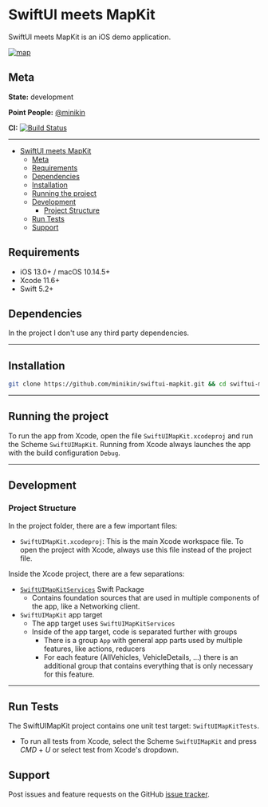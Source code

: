 # SwiftUI meets MapKit

SwiftUI meets MapKit is an iOS demo application.

<a href="https://twitter.com/minikin"><img src="https://i.ibb.co/L5HSrLW/map.png" alt="map" border="0"></a>

## Meta

**State:** development

**Point People:** [@minikin](https://github.com/minikin)

**CI:** [![Build Status](https://app.bitrise.io/app/693d5288e6e84421/status.svg?token=LSxCFwkI7mKZNc9SVNhM9w)](https://app.bitrise.io/app/693d5288e6e84421)

---

- [SwiftUI meets MapKit](#swiftui-meets-mapkit)
  - [Meta](#meta)
  - [Requirements](#requirements)
  - [Dependencies](#dependencies)
  - [Installation](#installation)
  - [Running the project](#running-the-project)
  - [Development](#development)
    - [Project Structure](#project-structure)
  - [Run Tests](#run-tests)
  - [Support](#support)

## Requirements

- iOS 13.0+ / macOS 10.14.5+
- Xcode 11.6+
- Swift 5.2+

## Dependencies

In the project I don't use any third party dependencies.

---

## Installation

```sh
git clone https://github.com/minikin/swiftui-mapkit.git && cd swiftui-mapkit
```

---

## Running the project

To run the app from Xcode, open the file `SwiftUIMapKit.xcodeproj` and run the Scheme `SwiftUIMapKit`.
Running from Xcode always launches the app with the build configuration `Debug`.

---

## Development

### Project Structure

In the project folder, there are a few important files:

- `SwiftUIMapKit.xcodeproj`: This is the main Xcode workspace file. To open the project with Xcode, always use this file instead of the project file.

Inside the Xcode project, there are a few separations:

- [`SwiftUIMapKitServices`](https://github.com/minikin/swiftui-mapkit-services) Swift Package
  - Contains foundation sources that are used in multiple components of the app, like a Networking client.
- `SwiftUIMapKit` app target
  - The app target uses `SwiftUIMapKitServices`
  - Inside of the app target, code is separated further with groups
    - There is a group `App` with general app parts used by multiple features, like actions, reducers
    - For each feature (AllVehicles, VehicleDetails, ...) there is an additional group that contains everything that is only necessary for this feature.

---

## Run Tests

The SwiftUIMapKit project contains one unit test target: `SwiftUIMapKitTests`.

- To run all tests from Xcode, select the Scheme `SwiftUIMapKit` and press _CMD_ + _U_ or select test from Xcode's dropdown.

## Support

Post issues and feature requests on the GitHub [issue tracker](https://github.com/minikin/swiftui-mapkit/issues).
